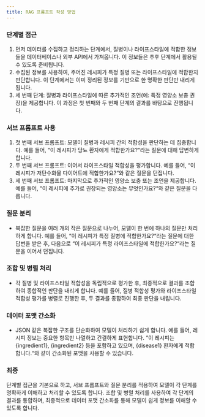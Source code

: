 ```yaml
---
title: RAG 프롬프트 작성 방법
---
```


### 단계별 접근

1. 먼저 데이터를 수집하고 정리하는 단계에서, 질병이나 라이프스타일에 적합한 정보들을 데이터베이스나 외부 API에서 가져옵니다. 이 정보들은 추후 단계에서 활용될 수 있도록 준비됩니다.
2. 수집된 정보를 사용하여, 주어진 레시피가 특정 질병 또는 라이프스타일에 적합한지 판단합니다. 이 단계에서는 이미 정리된 정보를 기반으로 한 명확한 판단만 내리게 됩니다.
3. 세 번째 단계: 질병과 라이프스타일에 따른 추가적인 조언(예: 특정 영양소 보충 권장)을 제공합니다. 이 과정은 첫 번째와 두 번째 단계의 결과를 바탕으로 진행됩니다.

### 서브 프롬프트 사용

1. 첫 번째 서브 프롬프트: 모델이 질병과 레시피 간의 적합성을 판단하는 데 집중합니다. 예를 들어, “이 레시피가 당뇨 환자에게 적합한가요?“라는 질문에 대해 답변하게 합니다.
2. 두 번째 서브 프롬프트: 이어서 라이프스타일 적합성을 평가합니다. 예를 들어, “이 레시피가 저탄수화물 다이어트에 적합한가요?“와 같은 질문을 던집니다.
3. 세 번째 서브 프롬프트: 마지막으로 추가적인 영양소 보충 또는 조언을 제공합니다. 예를 들어, “이 레시피에 추가로 권장되는 영양소는 무엇인가요?“와 같은 질문을 다룹니다.

### 질문 분리

- 복잡한 질문을 여러 개의 작은 질문으로 나누어, 모델이 한 번에 하나의 질문만 처리하게 합니다. 예를 들어, “이 레시피가 특정 질병에 적합한가요?“라는 질문에 대한 답변을 받은 후, 다음으로 “이 레시피가 특정 라이프스타일에 적합한가요?“라는 질문을 이어서 던집니다.

### 조합 및 병렬 처리

- 각 질병 및 라이프스타일 적합성을 독립적으로 평가한 후, 최종적으로 결과를 조합하여 종합적인 판단을 내리게 합니다. 예를 들어, 질병 적합성 평가와 라이프스타일 적합성 평가를 병렬로 진행한 후, 두 결과를 종합하여 최종 판단을 내립니다.

### 데이터 포맷 간소화

- JSON 같은 복잡한 구조를 단순화하여 모델이 처리하기 쉽게 합니다. 예를 들어, 레시피 정보는 중요한 항목만 나열하고 간결하게 표현합니다. “이 레시피는 {ingredient1}, {ingredient2} 등을 포함하고 있으며, {disease1} 환자에게 적합합니다.“와 같이 간소화된 포맷을 사용할 수 있습니다.

### 최종

단계별 접근을 기본으로 하고, 서브 프롬프트와 질문 분리를 적용하여 모델이 각 단계를 명확하게 이해하고 처리할 수 있도록 합니다. 조합 및 병렬 처리를 사용하여 각 단계의 결과를 통합하며, 최종적으로 데이터 포맷 간소화를 통해 모델이 쉽게 정보를 이해할 수 있도록 합니다.
